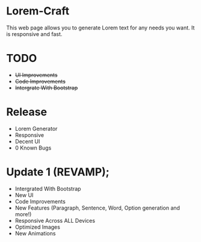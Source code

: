# Lorem-Craft
This web page allows you to generate Lorem text for any needs you want. It is responsive and fast.

# TODO
- ~~UI Improvements~~
- ~~Code Improvements~~
- ~~Intergrate With Bootstrap~~

# Release
- Lorem Generator
- Responsive
- Decent UI
- 0 Known Bugs

# Update 1 (REVAMP);
- Intergrated With Bootstrap
- New UI
- Code Improvements
- New Features (Paragraph, Sentence, Word, Option generation and more!)
- Responsive Across ALL Devices
- Optimized Images
- New Animations
